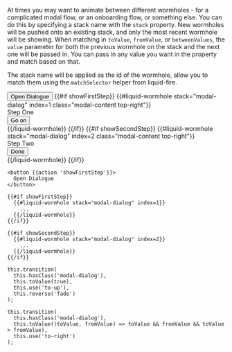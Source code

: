 At times you may want to animate between different wormholes - for a complicated
modal flow, or an onboarding flow, or something else. You can do this by
specifying a stack name with the `stack` property. New wormholes will be pushed
onto an existing stack, and only the most recent wormhole will be showing. When
matching in `toValue`, `fromValue`, or `betweenValues`, the `value` parameter
for both the previous wormhole on the stack and the next one will be passed in.
You can pass in any value you want in the property and match based on that.

The stack name will be applied as the id of the wormhole, allow you to match them using
the `matchSelector` helper from liquid-fire.

<div class="example-button-container">
  <button {{action 'showFirstStep'}} class="btn btn-primary btn-embossed">
    Open Dialogue
  </button>
  {{#if showFirstStep}}
    {{#liquid-wormhole stack="modal-dialog" index=1 class="modal-content top-right"}}
      <div class="modal-header">
        Step One
      </div>
      <div class="modal-footer">
        <button {{action 'showSecondStep'}} class="btn btn-primary btn-embossed">
          Go on
        </button>
      </div>
    {{/liquid-wormhole}}
  {{/if}}
  {{#if showSecondStep}}
    {{#liquid-wormhole stack="modal-dialog" index=2 class="modal-content top-right"}}
      <div class="modal-header">
        Step Two
      </div>
      <div class="modal-footer">
        <button {{action 'closeModal'}} class="btn btn-primary btn-embossed">
          Done
        </button>
      </div>
    {{/liquid-wormhole}}
  {{/if}}
</div>

```
<button {{action 'showFirstStep'}}>
  Open Dialogue
</button>

{{#if showFirstStep}}
  {{#liquid-wormhole stack="modal-dialog" index=1}}
    ...
  {{/liquid-wormhole}}
{{/if}}

{{#if showSecondStep}}
  {{#liquid-wormhole stack="modal-dialog" index=2}}
    ...
  {{/liquid-wormhole}}
{{/if}}
```

```
this.transition(
  this.hasClass('modal-dialog'),
  this.toValue(true),
  this.use('to-up'),
  this.reverse('fade')
);

this.transition(
  this.hasClass('modal-dialog'),
  this.toValue((toValue, fromValue) => toValue && fromValue && toValue > fromValue),
  this.use('to-right')
);
```
